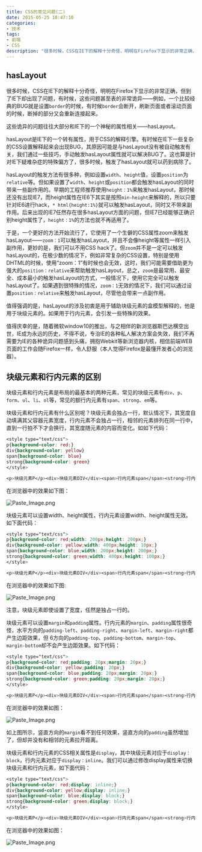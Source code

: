 ```yaml
---
title: CSS的常见问题(二)
date: 2015-05-25 18:47:10
categories:
- 技术
tags:
- 前端
- CSS
description: "很多时候，CSS在IE下的解释十分奇怪，明明在Firefox下显示的非常正确，但到了IE下却出现了问题，有时候，这些问题甚至表的非常诡异——例如，一个比较经典的BUG就是设置`border`的时候，有时候`border`会断开，刷新页面或者滚动页面的时候，断掉的部分又会重新连接起来。"
---
```


## hasLayout

很多时候，CSS在IE下的解释十分奇怪，明明在Firefox下显示的非常正确，但到了IE下却出现了问题，有时候，这些问题甚至表的非常诡异——例如，一个比较经典的BUG就是设置`border`的时候，有时候`border`会断开，刷新页面或者滚动页面的时候，断掉的部分又会重新连接起来。

这些诡异的问题往往大部分和IE下的一个神秘的属性相关——hasLayout。

hasLayout是IE下的一个转有属性，用于CSS的解释引擎。有时候在IE下一些复杂的CSS设置解释起来会出现BUG，其原因可能是与hasLayout没有被自动触发有关，我们通过一些技巧，手动触发hasLayout属性就可以解决BUG了。这也算是针对IE下疑难杂症的特殊偏方了，很多时候，触发了hasLayout就可以药到病除了。

hasLayout的触发方法有很多种，例如设置`width`、`height`值，设置`position`为`relative`等。但如果设置了`width`、`height`或`position`都会触发hasLayout的同时带来一些副作用的。早期的工程师推荐使用`height：1%`来触发hasLayout，那时候还没有出现IE7，而height属性在IE6下其实是按照`min-height`来解释的，所以只要针对IE6进行hack，`* html{height:1%}`就可以触发hasLayout，同时又不带来副作用。后来出现的IE7任然存在很多hasLayout方面的问题，但IE7已经能够正确识别height属性了，`height：1%`的方法也就不再适用了。

于是，一个更好的方法开始流行了，它使用了一个生僻的CSS属性zoom来触发hasLayout——`zoom：1`可以触发hasLayout，并且不会像height等属性一样引入副作用，更妙的是，我们可以不用CSS hack了。但`zoom`并不是一定可以触发hasLayout的，在极少数的情况下，例如非常复杂的CSS设置，特别是使用DHTML的时候，使用“zoom：1”有时候也会无效，这时，我们可能需要借助更为强大的`position：relative`来帮助触发hasLayout，总之，`zoom`是最常用、最安全、成本最小的触发hasLayout的方式，一般情况下，使用它完全可以触发hasLayout了。如果遇到很特殊的情况，`zoom：1`无效的情况下，我们可以通过设置`position：relative`来触发hasLayout，尽管他会带来一点副作用。

值得强调的是，hasLayout的涉及初衷是用于辅助块级元素的盒模型解释的，他是用于块级元素的。如果用于行内元素，会引发一些特殊的效果。

值得庆幸的是，随着微软window10的推出，与之相伴的新浏览器斯巴达横空出世，IE成为永远的历史，不得不说，专治IE的各种私人解决方案会失效，我们不再需要为IE的各种诡异问题感到头痛，拥抱Webkit等新浏览器内核，相信前端WEB页面的工作会随Firefox一样，令人舒服（本人觉得Firefox是最懂开发者心的浏览器）。

## 块级元素和行内元素的区别

块级元素和行内元素是布局的最基本的两种元素，常见的块级元素有`div`、`p`、`form`、`ul`、`li`、`ol`等，常见的额行内元素有`span`、`strong`、`em`等。

块级元素和行内元素有什么区别呢？块级元素会独占一行，默认情况下，其宽度自动填满其父容器元素宽度，行内元素不会独占一行，相邻的元素排列在同一行中，直到一行拍不下才会换行，其宽度随元素的内容而变化。如如下代码：
```css
<style type="text/css">
p{background-color: red;}
div{background-color: yellow}
span{background-color: blue}
strong{background-color: green}
</style>

<p>块级元素P</p><div>块级元素DIV</div><span>行内元素span</span><strong>行内元素strong</strong>
```

在浏览器中的效果如下图：

![Paste_Image.png](//ww4.sinaimg.cn/large/006tNc79ly1g5d84yc9tlj30at036a9w.jpg)

块级元素可以设置width、height属性，行内元素设置width、height属性无效。如下面代码：
```css
<style type="text/css">
p{background-color: red;width: 200px;height: 200px;}
div{background-color: yellow;width: 400px;height: 10px;}
span{background-color: blue;width: 200px;height: 200px;}
strong{background-color: green;width: 400px;height: 100px;}
</style>

<p>块级元素P</p><div>块级元素DIV</div><span>行内元素span</span><strong>行内元素strong</strong>
```

在浏览器中的效果如下图:

![Paste_Image.png](//ww4.sinaimg.cn/large/006tNc79ly1g5d84zdxdoj30d509xjrb.jpg)

注意，块级元素即使设置了宽度，任然是独占一行的。

块级元素可以设置`margin`和`padding`属性。行内元素的`margin`、`padding`属性很奇怪，水平方向的`padding-left`、`padding-right`、`margin-left`、`margin-right`都产生边距效果，但 6方向的`padding-top`、`padding-bottom`、`margin-top`、`margin-bottom`却不会产生边距效果。如下代码：
```css
<style type="text/css">
p{background-color: red;padding: 20px;margin: 20px;}
div{background-color: yellow;padding: 20px;}
span{background-color: blue;padding: 20px;margin: 20px;}
strong{background-color: green;padding: 20px;margin: 20px;}
</style>

<p>块级元素P</p><div>块级元素DIV</div><span>行内元素span</span><strong>行内元素strong</strong>
```

在浏览器中的效果如图：

![Paste_Image.png](//ww3.sinaimg.cn/large/006tNc79ly1g5d850a2xdj30gj05xdfq.jpg)

如上图所示，竖直方向的`margin`看不到任何效果，竖直方向的`padding`虽然增加了，但却并没有和相邻的元素拉开距离。

块级元素和行内元素的CSS相关属性是`display`，其中块级元素对应于`display：block`，行内元素对应于`display：inline`。我们可以通过修改display属性来切换块级元素和行内元素，如下面代码：
```css
<style type="text/css">
p{background-color: red;display: inline;}
div{background-color: yellow;display: inline;}
span{background-color: blue;display: block;}
strong{background-color: green;display: block;}
</style>

<p>块级元素P</p><div>块级元素DIV</div><span>行内元素span</span><strong>行内元素strong</strong>
```

在浏览器中的效果如图：

![Paste_Image.png](//ww1.sinaimg.cn/large/006tNc79ly1g5d850ostfj30bt022t8j.jpg)